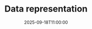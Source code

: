 ---
type: lecture
date: 2025-09-18T11:00:00
title: "Data representation"
lecture_type: Lecture
thumbnail: /static_files/presentations/lec.jpg
links:
- url: https://github.com/data-mining-UniPI/teaching25/tree/lectures/data%20representation
  name: slides
hide_from_announcments: true
---